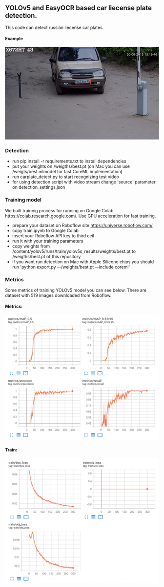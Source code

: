 ## YOLOv5 and EasyOCR based car liecense plate detection.

This code can detect russian liecense car plates.

#### Example
<picture>
  <source media="(prefers-color-scheme: dark)" srcset="https://github.com/pandakov/yolo5_car_detection/blob/master/metrics/example.png">
  <source media="(prefers-color-scheme: light)" srcset="https://github.com/pandakov/yolo5_car_detection/blob/master/metrics/example.png">
  <img alt="Example" src="https://github.com/pandakov/yolo5_car_detection/blob/master/metrics/example.png">
</picture>

### Detection
- run pip install -r requirements.txt to install dependencies
- put your weights on /weigths/best.pt (on Mac you can use /weigts/best.mlmodel for fast CoreML implementation)
- run carplate_detect.py to start recognizing test video
- for using detection script with video stream change 'source' parameter on detection_settings.json

### Training model
We built trainnig process for running on Google Colab https://colab.research.google.com/. Use GPU acceleration for fast training.

- prepare your dataset on Roboflow site https://universe.roboflow.com/
- copy train.ipynb to Google Colab
- insert your Roboflow API key to third ceil
- run it with your training parameters
- copy weights from /content/yolov5/runs/train/yolov5s_results/weights/best.pt to /weigths/best.pt of this repository
- if you want run detection on Mac with Apple Silicone chips you should run 'python export.py --/weights/best.pt --include coreml'

### Metrics
Some metrics of training YOLOv5 model you can see below. There are dataset with 519 images downloaded from Roboflow.

#### Metrics:
<picture>
  <source media="(prefers-color-scheme: dark)" srcset="https://github.com/pandakov/yolo5_car_detection/blob/master/metrics/metrics_dark.png">
  <source media="(prefers-color-scheme: light)" srcset="https://github.com/pandakov/yolo5_car_detection/blob/master/metrics/metrics.png">
  <img alt="Some training metrics" src="https://github.com/pandakov/yolo5_car_detection/blob/master/metrics/metrics.png">
</picture>

#### Train:
<picture>
  <source media="(prefers-color-scheme: dark)" srcset="https://github.com/pandakov/yolo5_car_detection/blob/master/metrics/train_dark.png">
  <source media="(prefers-color-scheme: light)" srcset="https://github.com/pandakov/yolo5_car_detection/blob/master/metrics/train.png">
  <img alt="Some training metrics" src="https://github.com/pandakov/yolo5_car_detection/blob/master/metrics/train.png">
</picture>